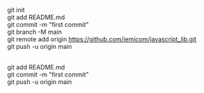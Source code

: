 git init  <br>
git add README.md   <br>
git commit -m "first commit"   <br>
git branch -M main   <br>
git remote add origin https://github.com/jemicom/javascript_lib.git   <br>
git push -u origin main   <br> <br>
 
git add README.md   <br>
git commit -m "first commit"   <br>
git push -u origin main